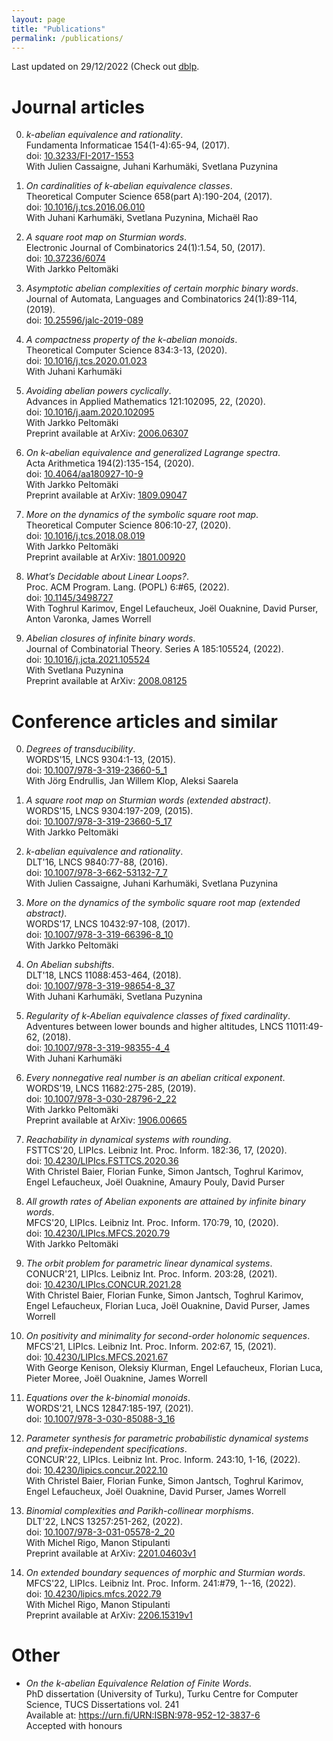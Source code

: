 ```yaml
---
layout: page
title: "Publications"
permalink: /publications/
---
```

Last updated on 29/12/2022 (Check out [dblp](https://dblp.uni-trier.de/pid/180/5763.html).
# Journal articles 

0. *k-abelian equivalence and rationality*.  
Fundamenta Informaticae 154(1-4):65-94, (2017).  
doi: [10.3233/FI-2017-1553](https://dx.doi.org/10.3233/FI-2017-1553)    
With Julien Cassaigne, Juhani Karhumäki, Svetlana Puzynina

0. *On cardinalities of k-abelian equivalence classes*.  
Theoretical Computer Science 658(part A):190-204, (2017).  
doi: [10.1016/j.tcs.2016.06.010](https://dx.doi.org/10.1016/j.tcs.2016.06.010)    
With Juhani Karhumäki, Svetlana Puzynina, Michaël Rao

0. *A square root map on Sturmian words*.  
Electronic Journal of Combinatorics 24(1):1.54, 50, (2017).  
doi: [10.37236/6074](https://dx.doi.org/10.37236/6074)    
With Jarkko Peltomäki

0. *Asymptotic abelian complexities of certain morphic binary words*.  
Journal of Automata, Languages and Combinatorics 24(1):89-114, (2019).  
doi: [10.25596/jalc-2019-089](https://dx.doi.org/10.25596/jalc-2019-089)  

0. *A compactness property of the k-abelian monoids*.  
Theoretical Computer Science 834:3-13, (2020).  
doi: [10.1016/j.tcs.2020.01.023](https://dx.doi.org/10.1016/j.tcs.2020.01.023)    
With Juhani Karhumäki

0. *Avoiding abelian powers cyclically*.  
Advances in Applied Mathematics 121:102095, 22, (2020).  
doi: [10.1016/j.aam.2020.102095](https://dx.doi.org/10.1016/j.aam.2020.102095)    
With Jarkko Peltomäki  
Preprint available at ArXiv: [2006.06307](https://arxiv.org/abs/2006.06307)

0. *On k-abelian equivalence and generalized Lagrange spectra*.  
Acta Arithmetica 194(2):135-154, (2020).  
doi: [10.4064/aa180927-10-9](https://dx.doi.org/10.4064/aa180927-10-9)    
With Jarkko Peltomäki  
Preprint available at ArXiv: [1809.09047](https://arxiv.org/abs/1809.09047)

0. *More on the dynamics of the symbolic square root map*.  
Theoretical Computer Science 806:10-27, (2020).  
doi: [10.1016/j.tcs.2018.08.019](https://dx.doi.org/10.1016/j.tcs.2018.08.019)    
With Jarkko Peltomäki  
Preprint available at ArXiv: [1801.00920](https://arxiv.org/abs/1801.00920)

0. *What’s Decidable about Linear Loops?*.  
Proc. ACM Program. Lang. (POPL) 6:#65, (2022).  
doi: [10.1145/3498727](https://dx.doi.org/10.1145/3498727)    
With Toghrul Karimov, Engel Lefaucheux, Joël Ouaknine, David Purser, Anton Varonka, James Worrell

0. *Abelian closures of infinite binary words*.  
Journal of Combinatorial Theory. Series A 185:105524, (2022).  
doi: [10.1016/j.jcta.2021.105524](https://dx.doi.org/10.1016/j.jcta.2021.105524)    
With Svetlana Puzynina  
Preprint available at ArXiv: [2008.08125](https://arxiv.org/abs/2008.08125)

# Conference articles and similar 

0. *Degrees of transducibility*.  
WORDS'15, LNCS 9304:1-13, (2015).  
doi: [10.1007/978-3-319-23660-5_1](https://dx.doi.org/10.1007/978-3-319-23660-5_1)    
With Jörg Endrullis, Jan Willem Klop, Aleksi Saarela

0. *A square root map on Sturmian words (extended abstract)*.  
WORDS'15, LNCS 9304:197-209, (2015).  
doi: [10.1007/978-3-319-23660-5_17](https://dx.doi.org/10.1007/978-3-319-23660-5_17)    
With Jarkko Peltomäki

0. *k-abelian equivalence and rationality*.  
DLT'16, LNCS 9840:77-88, (2016).  
doi: [10.1007/978-3-662-53132-7_7](https://dx.doi.org/10.1007/978-3-662-53132-7_7)    
With Julien Cassaigne, Juhani Karhumäki, Svetlana Puzynina

0. *More on the dynamics of the symbolic square root map (extended abstract)*.  
WORDS'17, LNCS 10432:97-108, (2017).  
doi: [10.1007/978-3-319-66396-8_10](https://dx.doi.org/10.1007/978-3-319-66396-8_10)    
With Jarkko Peltomäki

0. *On Abelian subshifts*.  
DLT'18, LNCS 11088:453-464, (2018).  
doi: [10.1007/978-3-319-98654-8_37](https://dx.doi.org/10.1007/978-3-319-98654-8_37)    
With Juhani Karhumäki, Svetlana Puzynina

0. *Regularity of k-Abelian equivalence classes of fixed cardinality*.  
Adventures between lower bounds and higher altitudes, LNCS 11011:49-62, (2018).  
doi: [10.1007/978-3-319-98355-4_4](https://dx.doi.org/10.1007/978-3-319-98355-4_4)    
With Juhani Karhumäki

0. *Every nonnegative real number is an abelian critical exponent*.  
WORDS'19, LNCS 11682:275-285, (2019).  
doi: [10.1007/978-3-030-28796-2_22](https://dx.doi.org/10.1007/978-3-030-28796-2_22)    
With Jarkko Peltomäki  
Preprint available at ArXiv: [1906.00665](https://arxiv.org/abs/1906.00665)

0. *Reachability in dynamical systems with rounding*.  
FSTTCS'20, LIPIcs. Leibniz Int. Proc. Inform. 182:36, 17, (2020).  
doi: [10.4230/LIPIcs.FSTTCS.2020.36](https://dx.doi.org/10.4230/LIPIcs.FSTTCS.2020.36)    
With Christel Baier, Florian Funke, Simon Jantsch, Toghrul Karimov, Engel Lefaucheux, Joël Ouaknine, Amaury Pouly, David Purser

0. *All growth rates of Abelian exponents are attained by infinite binary words*.  
MFCS'20, LIPIcs. Leibniz Int. Proc. Inform. 170:79, 10, (2020).  
doi: [10.4230/LIPIcs.MFCS.2020.79](https://dx.doi.org/10.4230/LIPIcs.MFCS.2020.79)    
With Jarkko Peltomäki

0. *The orbit problem for parametric linear dynamical systems*.  
CONUCR'21, LIPIcs. Leibniz Int. Proc. Inform. 203:28, (2021).  
doi: [10.4230/LIPIcs.CONCUR.2021.28](https://dx.doi.org/10.4230/LIPIcs.CONCUR.2021.28)    
With Christel Baier, Florian Funke, Simon Jantsch, Toghrul Karimov, Engel Lefaucheux, Florian Luca, Joël Ouaknine, David Purser, James Worrell

0. *On positivity and minimality for second-order holonomic sequences*.  
MFCS'21, LIPIcs. Leibniz Int. Proc. Inform. 202:67, 15, (2021).  
doi: [10.4230/LIPIcs.MFCS.2021.67](https://dx.doi.org/10.4230/LIPIcs.MFCS.2021.67)    
With George Kenison, Oleksiy Klurman, Engel Lefaucheux, Florian Luca, Pieter Moree, Joël Ouaknine, James Worrell

0. *Equations over the k-binomial monoids*.  
WORDS'21, LNCS 12847:185-197, (2021).  
doi: [10.1007/978-3-030-85088-3_16](https://dx.doi.org/10.1007/978-3-030-85088-3_16)  

0. *Parameter synthesis for parametric probabilistic dynamical systems and prefix-independent specifications*.  
CONCUR'22, LIPIcs. Leibniz Int. Proc. Inform. 243:10, 1-16, (2022).  
doi: [10.4230/lipics.concur.2022.10](https://dx.doi.org/10.4230/lipics.concur.2022.10)    
With Christel Baier, Florian Funke, Simon Jantsch, Toghrul Karimov, Engel Lefaucheux, Joël Ouaknine, David Purser, James Worrell

0. *Binomial complexities and Parikh-collinear morphisms*.  
DLT'22, LNCS 13257:251-262, (2022).  
doi: [10.1007/978-3-031-05578-2_20](https://dx.doi.org/10.1007/978-3-031-05578-2_20)    
With Michel Rigo, Manon Stipulanti  
Preprint available at ArXiv: [2201.04603v1](https://arxiv.org/abs/2201.04603v1)

0. *On extended boundary sequences of morphic and Sturmian words*.  
MFCS'22, LIPIcs. Leibniz Int. Proc. Inform. 241:#79, 1--16, (2022).  
doi: [10.4230/lipics.mfcs.2022.79](https://dx.doi.org/10.4230/lipics.mfcs.2022.79)    
With Michel Rigo, Manon Stipulanti  
Preprint available at ArXiv: [2206.15319v1](https://arxiv.org/abs/2206.15319v1)

# Other 

- *On the k-abelian Equivalence Relation of Finite Words*.  
PhD dissertation (University of Turku), Turku Centre for Computer Science, TUCS Dissertations vol. 241  
Available at: https://urn.fi/URN:ISBN:978-952-12-3837-6  
Accepted with honours
